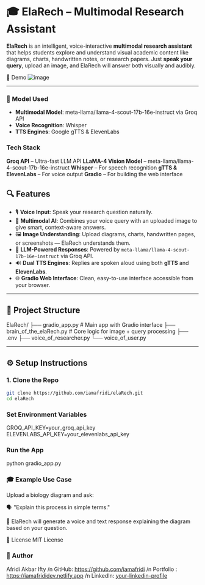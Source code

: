 # 🎓 ElaRech – Multimodal Research Assistant

**ElaRech** is an intelligent, voice-interactive **multimodal research assistant** that helps students explore and understand visual academic content like diagrams, charts, handwritten notes, or research papers. Just **speak your query**, upload an image, and ElaRech will answer both visually and audibly.

📸 Demo
![image](https://github.com/user-attachments/assets/83461316-c96e-4310-9442-f56b7fd2f516)


---


### 🧠 Model Used
- **Multimodal Model**: meta-llama/llama-4-scout-17b-16e-instruct via Groq API
- **Voice Recognition**: Whisper
- **TTS Engines**: Google gTTS & ElevenLabs

### Tech Stack
 **Groq API** – Ultra-fast LLM API
 **LLaMA-4 Vision Model** – meta-llama/llama-4-scout-17b-16e-instruct
 **Whisper** – For speech recognition
 **gTTS & ElevenLabs** – For voice output
 **Gradio** – For building the web interface

## 🔍 Features

- 🎙️ **Voice Input**: Speak your research question naturally.
- 🧠 **Multimodal AI**: Combines your voice query with an uploaded image to give smart, context-aware answers.
- 🖼️ **Image Understanding**: Upload diagrams, charts, handwritten pages, or screenshots — ElaRech understands them.
- 💬 **LLM-Powered Responses**: Powered by `meta-llama/llama-4-scout-17b-16e-instruct` via Groq API.
- 🔊 **Dual TTS Engines**: Replies are spoken aloud using both **gTTS** and **ElevenLabs**.
- 🌐 **Gradio Web Interface**: Clean, easy-to-use interface accessible from your browser.

---

## 📁 Project Structure
ElaRech/
├── gradio_app.py # Main app with Gradio interface 
├── brain_of_the_elaRech.py # Core logic for image + query processing 
├── .env 
├── voice_of_researcher.py 
└── voice_of_user.py 


---

## ⚙️ Setup Instructions

### 1. Clone the Repo
```bash
git clone https://github.com/iamafridi/elaRech.git
cd elaRech
```

### Set Environment Variables
GROQ_API_KEY=your_groq_api_key
ELEVENLABS_API_KEY=your_elevenlabs_api_key

### Run the App
python gradio_app.py

### 🎓 Example Use Case
Upload a biology diagram and ask:

🗣️ "Explain this process in simple terms."

📢 ElaRech will generate a voice and text response explaining the diagram based on your question.

📜 License
MIT License


### 👤 Author
Afridi Akbar Ifty /n
GitHub: https://github.com/iamafridi /n
Portfolio : https://iamafrididev.netlify.app /n
LinkedIn: [your-linkedin-profile](https://www.linkedin.com/in/iamafridi/) 



